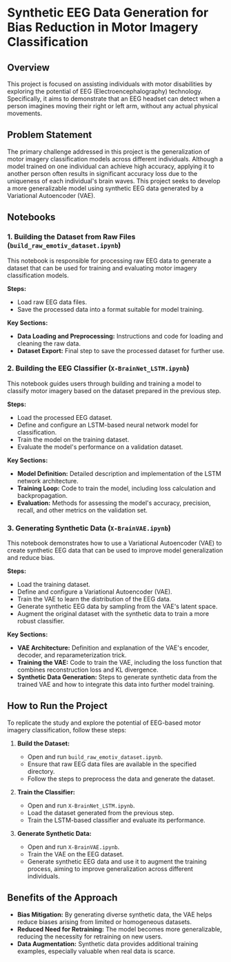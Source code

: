 # Synthetic EEG Data Generation for Bias Reduction in Motor Imagery Classification

## Overview
This project is focused on assisting individuals with motor disabilities by exploring the potential of EEG (Electroencephalography) technology. Specifically, it aims to demonstrate that an EEG headset can detect when a person imagines moving their right or left arm, without any actual physical movements.

## Problem Statement
The primary challenge addressed in this project is the generalization of motor imagery classification models across different individuals. Although a model trained on one individual can achieve high accuracy, applying it to another person often results in significant accuracy loss due to the uniqueness of each individual's brain waves. This project seeks to develop a more generalizable model using synthetic EEG data generated by a Variational Autoencoder (VAE).

## Notebooks

### 1. Building the Dataset from Raw Files (`build_raw_emotiv_dataset.ipynb`)
This notebook is responsible for processing raw EEG data to generate a dataset that can be used for training and evaluating motor imagery classification models.

**Steps:**
- Load raw EEG data files.
- Save the processed data into a format suitable for model training.

**Key Sections:**
- **Data Loading and Preprocessing:** Instructions and code for loading and cleaning the raw data.
- **Dataset Export:** Final step to save the processed dataset for further use.

### 2. Building the EEG Classifier (`X-BrainNet_LSTM.ipynb`)
This notebook guides users through building and training a model to classify motor imagery based on the dataset prepared in the previous step.

**Steps:**
- Load the processed EEG dataset.
- Define and configure an LSTM-based neural network model for classification.
- Train the model on the training dataset.
- Evaluate the model's performance on a validation dataset.

**Key Sections:**
- **Model Definition:** Detailed description and implementation of the LSTM network architecture.
- **Training Loop:** Code to train the model, including loss calculation and backpropagation.
- **Evaluation:** Methods for assessing the model's accuracy, precision, recall, and other metrics on the validation set.

### 3. Generating Synthetic Data (`X-BrainVAE.ipynb`)
This notebook demonstrates how to use a Variational Autoencoder (VAE) to create synthetic EEG data that can be used to improve model generalization and reduce bias.

**Steps:**
- Load the training dataset.
- Define and configure a Variational Autoencoder (VAE).
- Train the VAE to learn the distribution of the EEG data.
- Generate synthetic EEG data by sampling from the VAE's latent space.
- Augment the original dataset with the synthetic data to train a more robust classifier.

**Key Sections:**
- **VAE Architecture:** Definition and explanation of the VAE's encoder, decoder, and reparameterization trick.
- **Training the VAE:** Code to train the VAE, including the loss function that combines reconstruction loss and KL divergence.
- **Synthetic Data Generation:** Steps to generate synthetic data from the trained VAE and how to integrate this data into further model training.

## How to Run the Project
To replicate the study and explore the potential of EEG-based motor imagery classification, follow these steps:

1. **Build the Dataset:**
   - Open and run `build_raw_emotiv_dataset.ipynb`.
   - Ensure that raw EEG data files are available in the specified directory.
   - Follow the steps to preprocess the data and generate the dataset.

2. **Train the Classifier:**
   - Open and run `X-BrainNet_LSTM.ipynb`.
   - Load the dataset generated from the previous step.
   - Train the LSTM-based classifier and evaluate its performance.

3. **Generate Synthetic Data:**
   - Open and run `X-BrainVAE.ipynb`.
   - Train the VAE on the EEG dataset.
   - Generate synthetic EEG data and use it to augment the training process, aiming to improve generalization across different individuals.

## Benefits of the Approach
- **Bias Mitigation:** By generating diverse synthetic data, the VAE helps reduce biases arising from limited or homogeneous datasets.
- **Reduced Need for Retraining:** The model becomes more generalizable, reducing the necessity for retraining on new users.
- **Data Augmentation:** Synthetic data provides additional training examples, especially valuable when real data is scarce.

 